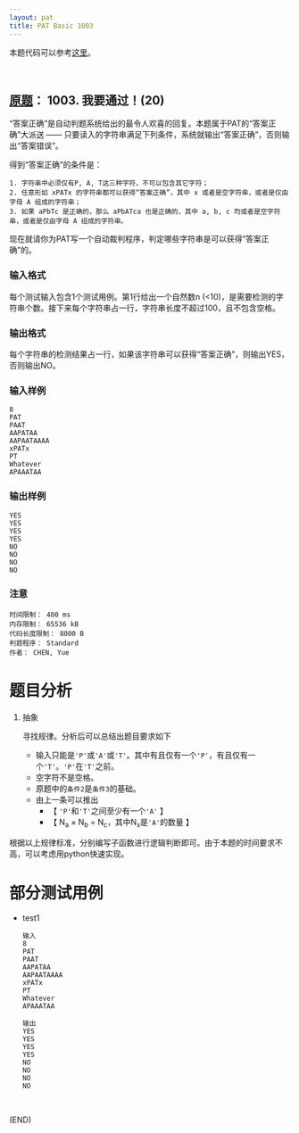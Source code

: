 ```yaml
---
layout: pat
title: PAT Basic 1003
---
```



本题代码可以参考[这里](https://github.com/jJayyyyyyy/cs/tree/master/OJ/PAT/basic_level/1003_%E6%88%91%E8%A6%81%E9%80%9A%E8%BF%87)。

<br/>

##	[原题](https://www.patest.cn/contests/pat-b-practise/1003)： 1003. 我要通过！(20)

“答案正确”是自动判题系统给出的最令人欢喜的回复。本题属于PAT的“答案正确”大派送 —— 只要读入的字符串满足下列条件，系统就输出“答案正确”，否则输出“答案错误”。

得到“答案正确”的条件是：

	1. 字符串中必须仅有P, A, T这三种字符，不可以包含其它字符；
	2. 任意形如 xPATx 的字符串都可以获得“答案正确”，其中 x 或者是空字符串，或者是仅由字母 A 组成的字符串；
	3. 如果 aPbTc 是正确的，那么 aPbATca 也是正确的，其中 a, b, c 均或者是空字符串，或者是仅由字母 A 组成的字符串。

现在就请你为PAT写一个自动裁判程序，判定哪些字符串是可以获得“答案正确”的。

###	输入格式

每个测试输入包含1个测试用例。第1行给出一个自然数n (<10)，是需要检测的字符串个数。接下来每个字符串占一行，字符串长度不超过100，且不包含空格。

###	输出格式

每个字符串的检测结果占一行，如果该字符串可以获得“答案正确”，则输出YES，否则输出NO。

###	输入样例

	8
	PAT
	PAAT
	AAPATAA
	AAPAATAAAA
	xPATx
	PT
	Whatever
	APAAATAA

###	输出样例

	YES
	YES
	YES
	YES
	NO
	NO
	NO
	NO

###	注意

	时间限制： 400 ms
	内存限制： 65536 kB
	代码长度限制： 8000 B
	判题程序： Standard
	作者： CHEN, Yue

#	题目分析

1.	抽象

	寻找规律。分析后可以总结出题目要求如下

	*	输入只能是`'P'`或`'A'`或`'T'`。其中有且仅有一个`'P'`，有且仅有一个`'T'`。`'P'`在`'T'`之前。
	*	空字符不是空格。
	*	原题中的`条件2`是`条件3`的基础。
	*	由上一条可以推出
		*	【 `'P'`和`'T'`之间至少有一个`'A'` 】
		*	【 N<sub>a</sub> × N<sub>b</sub> = N<sub>c</sub>，其中N<sub>x</sub>是`'A'`的数量 】

根据以上规律标准，分别编写子函数进行逻辑判断即可。由于本题的时间要求不高，可以考虑用python快速实现。

#	部分测试用例

*	test1

		输入
		8
		PAT
		PAAT
		AAPATAA
		AAPAATAAAA
		xPATx
		PT
		Whatever
		APAAATAA
	
		输出
		YES
		YES
		YES
		YES
		NO
		NO
		NO
		NO

<br/>

(END)
